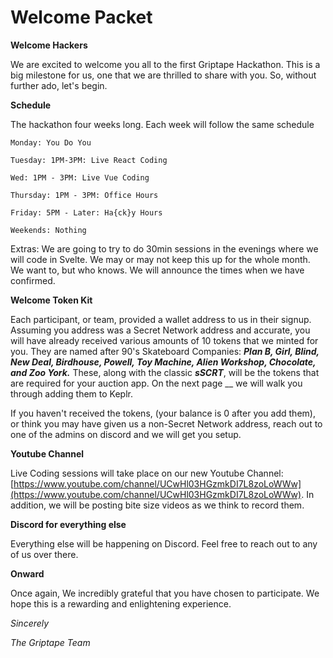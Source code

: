 # Welcome Packet

**Welcome Hackers**

We are excited to welcome you all to the first Griptape Hackathon. This is a big milestone for us, one that we are thrilled to share with you. So, without further ado, let's begin.

**Schedule**

The hackathon four weeks long. Each week will follow the same schedule

`Monday: You Do You`

`Tuesday: 1PM-3PM: Live React Coding`

`Wed: 1PM - 3PM: Live Vue Coding`

`Thursday: 1PM - 3PM: Office Hours`

`Friday: 5PM - Later: Ha{ck}y Hours`

`Weekends: Nothing`

Extras: We are going to try to do 30min sessions in the evenings where we will code in Svelte. We may or may not keep this up for the whole month. We want to, but who knows. We will announce the times when we have confirmed.

**Welcome Token Kit**

Each participant, or team, provided a wallet address to us in their signup. Assuming you address was a Secret Network address and accurate, you will have already received various amounts of 10 tokens that we minted for you. They are named after 90's Skateboard Companies: _**Plan B, Girl, Blind, New Deal, Birdhouse, Powell, Toy Machine, Alien Workshop, Chocolate, and Zoo York.**_ These, along with the classic _**sSCRT**_, will be the tokens that are required for your auction app. On the next page __ we will walk you through adding them to Keplr.

If you haven't received the tokens, (your balance is 0 after you add them), or think you may have given us a non-Secret Network address, reach out to one of the admins on discord and we will get you setup.

**Youtube Channel**

Live Coding sessions will take place on our new Youtube Channel: [https://www.youtube.com/channel/UCwHl03HGzmkDI7L8zoLoWWw](https://www.youtube.com/channel/UCwHl03HGzmkDI7L8zoLoWWw). In addition, we will be posting bite size videos as we think to record them.&#x20;

**Discord for everything else**

Everything else will be happening on Discord. Feel free to reach out to any of us over there.

**Onward**

Once again, We incredibly grateful that you have chosen to participate. We hope this is a rewarding and enlightening experience.

_Sincerely_

_The Griptape Team_
